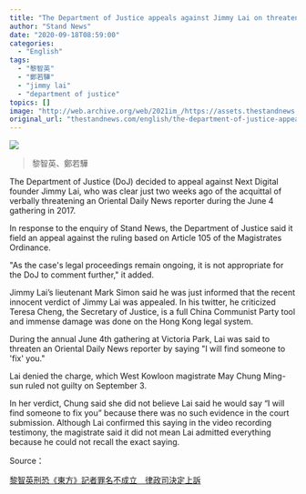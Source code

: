 ```yaml
---
title: "The Department of Justice appeals against Jimmy Lai on threatening ODN reporter"
author: "Stand News"
date: "2020-09-18T08:59:00"
categories:
  - "English"
tags:
  - "黎智英"
  - "鄭若驊"
  - "jimmy lai"
  - "department of justice"
topics: []
image: "http://web.archive.org/web/2021im_/https://assets.thestandnews.com/media/photos/Background_P1CSH_MjWxbiS.png"
original_url: "thestandnews.com/english/the-department-of-justice-appealed-against-jimmy-lai-on-threatening-odn-reporter"
---
```

![](http://web.archive.org/web/2021im_/https://assets.thestandnews.com/media/photos/Background_P1CSH_MjWxbiS.png)
> 黎智英、鄭若驊

The Department of Justice (DoJ) decided to appeal against Next Digital founder Jimmy Lai, who was clear just two weeks ago of the acquittal of verbally threatening an Oriental Daily News reporter during the June 4 gathering in 2017.

In response to the enquiry of Stand News, the Department of Justice said it field an appeal against the ruling based on Article 105 of the Magistrates Ordinance.

"As the case's legal proceedings remain ongoing, it is not appropriate for the DoJ to comment further," it added.

Jimmy Lai’s lieutenant Mark Simon said he was just informed that the recent innocent verdict of Jimmy Lai was appealed. In his twitter, he criticized Teresa Cheng, the Secretary of Justice, is a full China Communist Party tool and immense damage was done on the Hong Kong legal system.

During the annual June 4th gathering at Victoria Park, Lai was said to threaten an Oriental Daily News reporter by saying "I will find someone to 'fix' you."

Lai denied the charge, which West Kowloon magistrate May Chung Ming-sun ruled not guilty on September 3.

In her verdict, Chung said she did not believe Lai said he would say “I will find someone to fix you” because there was no such evidence in the court submission. Although Lai confirmed this saying in the video recording testimony, the magistrate said it did not mean Lai admitted everything because he could not recall the exact saying.

Source：

[黎智英刑恐《東方》記者罪名不成立　律政司決定上訴](../../politics/%E9%BB%8E%E6%99%BA%E8%8B%B1%E5%88%91%E6%81%90-%E6%9D%B1%E6%96%B9-%E8%A8%98%E8%80%85%E7%BD%AA%E5%90%8D%E4%B8%8D%E6%88%90%E7%AB%8B-%E5%BE%8B%E6%94%BF%E5%8F%B8%E6%B1%BA%E5%AE%9A%E4%B8%8A%E8%A8%B4/)